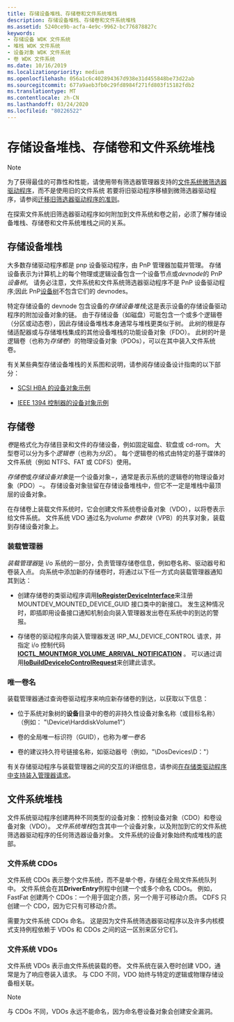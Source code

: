 ```yaml
---
title: 存储设备堆栈、存储卷和文件系统堆栈
description: 存储设备堆栈、存储卷和文件系统堆栈
ms.assetid: 5240ce9b-acfa-4e9c-9962-bc776878827c
keywords:
- 存储设备 WDK 文件系统
- 堆栈 WDK 文件系统
- 设备对象 WDK 文件系统
- 卷 WDK 文件系统
ms.date: 10/16/2019
ms.localizationpriority: medium
ms.openlocfilehash: 056a1c6c402894367d938e31d455848be73d22ab
ms.sourcegitcommit: 677a9aeb3fb0c29fd8984f271fd803f15182fdb2
ms.translationtype: MT
ms.contentlocale: zh-CN
ms.lasthandoff: 03/24/2020
ms.locfileid: "80226522"
---
```

# <a name="storage-device-stacks-storage-volumes-and-file-system-stacks"></a>存储设备堆栈、存储卷和文件系统堆栈

> [!NOTE]
> 为了获得最佳的可靠性和性能，请使用带有筛选器管理器支持的[文件系统微筛选器驱动程序](https://docs.microsoft.com/windows-hardware/drivers/ifs/filter-manager-concepts)，而不是使用旧的文件系统 若要将旧驱动程序移植到微筛选器驱动程序，请参阅[迁移旧筛选器驱动程序的准则](guidelines-for-porting-legacy-filter-drivers.md)。

在探索文件系统旧筛选器驱动程序如何附加到文件系统和卷之前，必须了解存储设备堆栈、存储卷和文件系统堆栈之间的关系。

## <a name="storage-device-stacks"></a>存储设备堆栈

大多数存储驱动程序都是 pnp 设备驱动程序，由 PnP 管理器加载并管理。 存储设备表示为计算机上的每个物理或逻辑设备包含一个设备节点或*devnode*的 PnP*设备树*。 请务必注意，文件系统和文件系统筛选器驱动程序不是 PnP 设备驱动程序;因此 PnP[设备树](https://docs.microsoft.com/windows-hardware/drivers/kernel/device-tree)不包含它们的 devnodes。

特定存储设备的 devnode 包含设备的*存储设备堆栈*;这是表示设备的存储设备驱动程序的附加设备对象的链。 由于存储设备（如磁盘）可能包含一个或多个逻辑卷（分区或动态卷），因此存储设备堆栈本身通常与堆栈更类似于树。 此树的根是存储适配器或与存储堆栈集成的其他设备堆栈的功能设备对象（FDO）。 此树的叶是逻辑卷（也称为*存储卷*）的物理设备对象（PDOs），可以在其中装入文件系统卷。

有关某些典型存储设备堆栈的关系图和说明，请参阅存储设备设计指南的以下部分：

- [SCSI HBA 的设备对象示例](https://docs.microsoft.com/windows-hardware/drivers/storage/device-object-example-for-a-scsi-hba)

- [IEEE 1394 控制器的设备对象示例](https://docs.microsoft.com/windows-hardware/drivers/storage/device-object-example-for-an-ieee-1394-controller)

## <a name="storage-volumes"></a>存储卷

*卷*是格式化为存储目录和文件的存储设备，例如固定磁盘、软盘或 cd-rom。 大型卷可以分为多个*逻辑卷*（也称为*分区*）。 每个逻辑卷的格式由特定的基于媒体的文件系统（例如 NTFS、FAT 或 CDFS）使用。

*存储卷*或*存储设备对象*是一个设备对象−，通常是表示系统的逻辑卷的物理设备对象（PDO）−。 存储设备对象驻留在存储设备堆栈中，但它不一定是堆栈中最顶层的设备对象。

在存储卷上装载文件系统时，它会创建文件系统卷设备对象（VDO），以将卷表示给文件系统。 文件系统 VDO 通过名为*volume 参数块*（VPB）的共享对象，装载到存储设备对象上。

### <a name="mount-manager"></a>装载管理器

*装载管理器*是 i/o 系统的一部分，负责管理存储卷信息，例如卷名称、驱动器号和卷装入点。 向系统中添加新的存储卷时，将通过以下任一方式向装载管理器通知其到达：

- 创建存储卷的类驱动程序调用[**IoRegisterDeviceInterface**](https://docs.microsoft.com/windows-hardware/drivers/ddi/content/wdm/nf-wdm-ioregisterdeviceinterface)来注册 MOUNTDEV_MOUNTED_DEVICE_GUID 接口类中的新接口。 发生这种情况时，即插即用设备接口通知机制会向装入管理器发出卷在系统中的到达的警报。

- 存储卷的驱动程序向装入管理器发送 IRP_MJ_DEVICE_CONTROL 请求，并指定 i/o 控制代码[**IOCTL_MOUNTMGR_VOLUME_ARRIVAL_NOTIFICATION**](https://docs.microsoft.com/windows-hardware/drivers/ddi/content/mountmgr/ni-mountmgr-ioctl_mountmgr_volume_arrival_notification) 。 可以通过调用[**IoBuildDeviceIoControlRequest**](https://docs.microsoft.com/windows-hardware/drivers/ddi/content/wdm/nf-wdm-iobuilddeviceiocontrolrequest)来创建此请求。

### <a name="unique-volume-name"></a>唯一卷名

装载管理器通过查询卷驱动程序来响应新存储卷的到达，以获取以下信息：

- 位于系统对象树的**设备**目录中的卷的非持久性设备对象名称（或目标名称）（例如： "\Device\HarddiskVolume1"）

- 卷的全局唯一标识符（GUID），也称为*唯一卷名*

- 卷的建议持久符号链接名称，如驱动器号（例如，"\DosDevices\D："）

有关存储驱动程序与装载管理器之间的交互的详细信息，请参阅[在存储类驱动程序中支持装入管理器请求](https://docs.microsoft.com/windows-hardware/drivers/storage/supporting-mount-manager-requests-in-a-storage-class-driver)。

## <a name="file-system-stacks"></a>文件系统堆栈

文件系统驱动程序创建两种不同类型的设备对象：控制设备对象（CDO）和卷设备对象（VDO）。 *文件系统堆栈*包含其中一个设备对象，以及附加到它的文件系统筛选器驱动程序的任何筛选器设备对象。 文件系统的设备对象始终构成堆栈的底部。

### <a name="file-system-cdos"></a>文件系统 CDOs

文件系统 CDOs 表示整个文件系统，而不是单个卷，存储在全局文件系统队列中。 文件系统会在其**DriverEntry**例程中创建一个或多个命名 CDOs。 例如，FastFat 创建两个 CDOs：一个用于固定介质，另一个用于可移动介质。 CDFS 只创建一个 CDO，因为它只有可移动介质。

需要为文件系统 CDOs 命名。 这是因为文件系统筛选器驱动程序以及许多内核模式支持例程依赖于 VDOs 和 CDOs 之间的这一区别来区分它们。

### <a name="file-system-vdos"></a>文件系统 VDOs

文件系统 VDOs 表示由文件系统装载的卷。 文件系统在装入卷时创建 VDO，通常是为了响应卷装入请求。 与 CDO 不同，VDO 始终与特定的逻辑或物理存储设备相关联。

> [!NOTE]
> 与 CDOs 不同，VDOs 永远不能命名，因为命名卷设备对象会创建安全漏洞。
